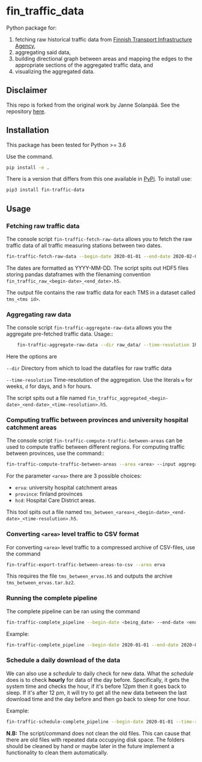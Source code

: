 # fin_traffic_data

Python package for:

1. fetching raw historical traffic data from
   [Finnish Transport Infrastructure Agency](https://vayla.fi),
2. aggregating said data,
3. building directional graph between areas and mapping the edges to the appropriate sections of the aggregated traffic data, and
4. visualizing the aggregated data.

## Disclaimer

This repo is forked from the original work by Janne Solanpää. See the repository [here](https://gitlab.com/solanpaa/fin-traffic-data).

## Installation

This package has been tested for Python >= 3.6

Use the command.
```sh
pip install -e .
```

There is a version that differs from this one available in [PyPi](https://pypi.org/project/fin-traffic-data/). To install use:
```sh
pip3 install fin-traffic-data
```

## Usage

### Fetching raw traffic data


The console script `fin-traffic-fetch-raw-data` allows you to fetch the raw
traffic data of all traffic measuring stations between two dates.

```sh
fin-traffic-fetch-raw-data --begin-date 2020-01-01 --end-date 2020-02-01
```

The dates are formatted as YYYY-MM-DD. The script spits out HDF5 files storing 
pandas dataframes with the filenaming convention `fin_traffic_raw_<begin-date>_<end_date>.h5`.

The output file contains the raw traffic data for each TMS in a dataset called
`tms_<tms id>`.

### Aggregating raw data

The console script `fin-traffic-aggregate-raw-data` allows you the aggregate pre-fetched
traffic data. Usage::

```sh
    fin-traffic-aggregate-raw-data --dir raw_data/ --time-resolution 1h
```

Here the options are

`--dir`
    Directory from which to load the datafiles for raw traffic data

`--time-resolution`
    Time-resolution of the aggregation. Use the literals `w` for weeks,
    `d` for days, and `h` for hours.

The script spits out a file named `fin_traffic_aggregated_<begin-date>_<end-date>_<time-resolution>.h5`.


### Computing traffic between provinces and university hospital catchment areas

The console script `fin-traffic-compute-traffic-between-areas` can be used to compute 
traffic between different regions. For computing traffic between provinces, use the command::

```sh
fin-traffic-compute-traffic-between-areas --area <area> --input aggregated_data/fi_traffic_aggregated-2020-01-01 00:00:00-2020-09-16 00:00:00-1:00:00.h5
```

For the parameter `<area>` there are 3 possible choices:
- `erva`: university hospital catchment areas
- `province`: finland provinces
- `hcd`: Hospital Care District areas.

This tool spits out a file named `tms_between_<area>s_<begin-date>_<end-date>_<time-resolution>.h5`.

### Converting `<area>` level traffic to CSV format

For converting `<area>` level traffic to a compressed archive of CSV-files, use the command

```sh
fin-traffic-export-traffic-between-areas-to-csv --area erva
```

This requires the file `tms_between_ervas.h5` and outputs the archive `tms_between_ervas.tar.bz2`.

### Running the complete pipeline

The complete pipeline can be ran using the command

```sh
fin-traffic-complete_pipeline --begin-date <being_date> --end-date <end_date> --time-resolution <time-resolution> --aggregation_level <area> --results_dir_fetch <path/to/dir> --results_dir_aggregate <path/to/dir> --results_dir_traffic <path/to/dir>
```

Example:

```sh
fin-traffic-complete_pipeline --begin-date 2020-01-01 --end-date 2020-02-01 --time-resolution 1h --aggregation_level hcd --results_dir_fetch ~/Documents/foo/raw_data --results_dir_aggregate ~/Documents/foo/aggregate_time --results_dir_traffic ~/Documents/foo/aggregate_hcd
```

### Schedule a daily download of the data

We can also use a *schedule* to daily check for new data. What the *schedule* does is to check **hourly** for data of the day before. Specifically, it gets the system time and checks the hour, if it's before 12pm then it goes back to sleep. If it's after 12 pm, it will try to get all the new data between the last download time and the day before and then go back to sleep for one hour.

Example:
```sh
fin-traffic-schedule-complete_pipeline --begin-date 2020-01-01 --time-resolution 1h --aggregation_level hcd --results_dir_fetch ~/Documents/foo/raw_data --results_dir_aggregate ~/Documents/foo/aggregate_time --results_dir_traffic ~/Documents/foo/aggregate_hcd
```

**N.B:** The script/command does not clean the old files. This can cause that there are old files with repeated data occupying disk space. The folders should be cleaned by hand or maybe later in the future implement a functionality to clean them automatically.
